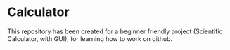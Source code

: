 # Calculator

This repository has been created for a beginner friendly project (Scientific Calculator, with GUI), for learning how to work on github.
